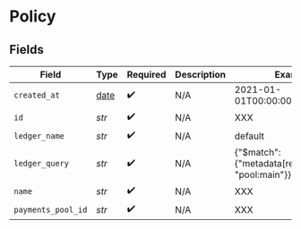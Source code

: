 # Policy


## Fields

| Field                                                                | Type                                                                 | Required                                                             | Description                                                          | Example                                                              |
| -------------------------------------------------------------------- | -------------------------------------------------------------------- | -------------------------------------------------------------------- | -------------------------------------------------------------------- | -------------------------------------------------------------------- |
| `created_at`                                                         | [date](https://docs.python.org/3/library/datetime.html#date-objects) | :heavy_check_mark:                                                   | N/A                                                                  | 2021-01-01T00:00:00.000Z                                             |
| `id`                                                                 | *str*                                                                | :heavy_check_mark:                                                   | N/A                                                                  | XXX                                                                  |
| `ledger_name`                                                        | *str*                                                                | :heavy_check_mark:                                                   | N/A                                                                  | default                                                              |
| `ledger_query`                                                       | *str*                                                                | :heavy_check_mark:                                                   | N/A                                                                  | {"$match": {"metadata[reconciliation]": "pool:main"}}                |
| `name`                                                               | *str*                                                                | :heavy_check_mark:                                                   | N/A                                                                  | XXX                                                                  |
| `payments_pool_id`                                                   | *str*                                                                | :heavy_check_mark:                                                   | N/A                                                                  | XXX                                                                  |